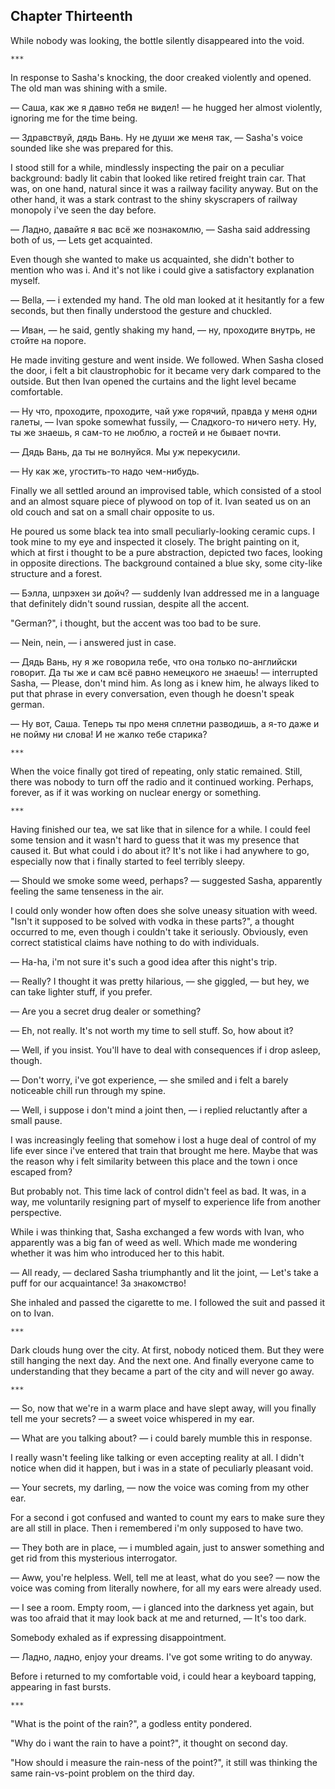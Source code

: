 Chapter Thirteenth
------------------

While nobody was looking, the bottle silently disappeared into the void.

    ***

In response to Sasha's knocking, the door creaked violently and opened. The old
man was shining with a smile.

— Саша, как же я давно тебя не видел! — he hugged her almost violently, ignoring
me for the time being.

— Здравствуй, дядь Вань. Ну не души же меня так, — Sasha's voice sounded like
she was prepared for this.

I stood still for a while, mindlessly inspecting the pair on a peculiar
background: badly lit cabin that looked like retired freight train car. That
was, on one hand, natural since it was a railway facility anyway. But on the
other hand, it was a stark contrast to the shiny skyscrapers of railway monopoly
i've seen the day before.

— Ладно, давайте я вас всё же познакомлю, — Sasha said addressing both of us, —
Lets get acquainted.

Even though she wanted to make us acquainted, she didn't bother to mention who
was i. And it's not like i could give a satisfactory explanation myself.

— Bella, — i extended my hand. The old man looked at it hesitantly for a few
seconds, but then finally understood the gesture and chuckled.

— Иван, — he said, gently shaking my hand, — ну, проходите внутрь, не стойте на
пороге.

He made inviting gesture and went inside. We followed. When Sasha closed the
door, i felt a bit claustrophobic for it became very dark compared to the
outside. But then Ivan opened the curtains and the light level became
comfortable.

— Ну что, проходите, проходите, чай уже горячий, правда у меня одни галеты, —
Ivan spoke somewhat fussily, — Сладкого-то ничего нету. Ну, ты же знаешь, я
сам-то не люблю, а гостей и не бывает почти.

— Дядь Вань, да ты не волнуйся. Мы уж перекусили.

— Ну как же, угостить-то надо чем-нибудь.

Finally we all settled around an improvised table, which consisted of a stool
and an almost square piece of plywood on top of it. Ivan seated us on an old
couch and sat on a small chair opposite to us.

He poured us some black tea into small peculiarly-looking ceramic cups. I took
mine to my eye and inspected it closely. The bright painting on it, which at
first i thought to be a pure abstraction, depicted two faces, looking in
opposite directions. The background contained a blue sky, some city-like
structure and a forest.

— Бэлла, шпрэхен зи дойч? — suddenly Ivan addressed me in a language that
definitely didn't sound russian, despite all the accent.

"German?", i thought, but the accent was too bad to be sure.

— Nein, nein, — i answered just in case.

— Дядь Вань, ну я же говорила тебе, что она только по-английски говорит. Да ты
же и сам всё равно немецкого не знаешь! — interrupted Sasha, — Please, don't
mind him. As long as i knew him, he always liked to put that phrase in every
conversation, even though he doesn't speak german.

— Ну вот, Саша. Теперь ты про меня сплетни разводишь, а я-то даже и не пойму ни
слова! И не жалко тебе старика?

    ***

When the voice finally got tired of repeating, only static remained. Still,
there was nobody to turn off the radio and it continued working. Perhaps,
forever, as if it was working on nuclear energy or something.

    ***

Having finished our tea, we sat like that in silence for a while. I could feel
some tension and it wasn't hard to guess that it was my presence that caused it.
But what could i do about it? It's not like i had anywhere to go, especially now
that i finally started to feel terribly sleepy.

— Should we smoke some weed, perhaps? — suggested Sasha, apparently feeling the
same tenseness in the air.

I could only wonder how often does she solve uneasy situation with weed. "Isn't
it supposed to be solved with vodka in these parts?", a thought occurred to me,
even though i couldn't take it seriously. Obviously, even correct statistical
claims have nothing to do with individuals.

— Ha-ha, i'm not sure it's such a good idea after this night's trip.

— Really? I thought it was pretty hilarious, — she giggled, — but hey, we can
take lighter stuff, if you prefer.

— Are you a secret drug dealer or something?

— Eh, not really. It's not worth my time to sell stuff. So, how about it?

— Well, if you insist. You'll have to deal with consequences if i drop asleep,
though.

— Don't worry, i've got experience, — she smiled and i felt a barely noticeable
chill run through my spine.

— Well, i suppose i don't mind a joint then, — i replied reluctantly after a
small pause.

I was increasingly feeling that somehow i lost a huge deal of control of my life
ever since i've entered that train that brought me here. Maybe that was the
reason why i felt similarity between this place and the town i once escaped
from?

But probably not. This time lack of control didn't feel as bad. It was, in a
way, me voluntarily resigning part of myself to experience life from another
perspective.

While i was thinking that, Sasha exchanged a few words with Ivan, who apparently
was a big fan of weed as well. Which made me wondering whether it was him who
introduced her to this habit.

— All ready, — declared Sasha triumphantly and lit the joint, — Let's take a
puff for our acquaintance! За знакомство!

She inhaled and passed the cigarette to me. I followed the suit and passed it on
to Ivan.

    ***

Dark clouds hung over the city. At first, nobody noticed them. But they were
still hanging the next day. And the next one. And finally everyone came to
understanding that they became a part of the city and will never go away.

    ***

— So, now that we're in a warm place and have slept away, will you finally tell
me your secrets? — a sweet voice whispered in my ear.

— What are you talking about? — i could barely mumble this in response.

I really wasn't feeling like talking or even accepting reality at all. I didn't
notice when did it happen, but i was in a state of peculiarly pleasant void.

— Your secrets, my darling, — now the voice was coming from my other ear.

For a second i got confused and wanted to count my ears to make sure they are
all still in place. Then i remembered i'm only supposed to have two.

— They both are in place, — i mumbled again, just to answer something and get
rid from this mysterious interrogator.

— Aww, you're helpless. Well, tell me at least, what do you see? — now the voice
was coming from literally nowhere, for all my ears were already used.

— I see a room. Empty room, — i glanced into the darkness yet again, but was too
afraid that it may look back at me and returned, — It's too dark.

Somebody exhaled as if expressing disappointment.

— Ладно, ладно, enjoy your dreams. I've got some writing to do anyway.

Before i returned to my comfortable void, i could hear a keyboard tapping,
appearing in fast bursts.

    ***

"What is the point of the rain?", a godless entity pondered.

"Why do i want the rain to have a point?", it thought on second day.

"How should i measure the rain-ness of the point?", it still was thinking the
same rain-vs-point problem on the third day.
